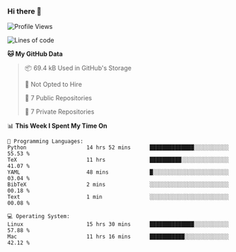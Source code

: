 ### Hi there 👋

<!--
**huayuan4396/huayuan4396** is a ✨ _special_ ✨ repository because its `README.md` (this file) appears on your GitHub profile.

Here are some ideas to get you started:

- 🔭 I’m currently working on ...
- 🌱 I’m currently learning ...
- 👯 I’m looking to collaborate on ...
- 🤔 I’m looking for help with ...
- 💬 Ask me about ...
- 📫 How to reach me: ...
- 😄 Pronouns: ...
- ⚡ Fun fact: ...
-->

<!--START_SECTION:waka-->
![Profile Views](http://img.shields.io/badge/Profile%20Views-0-blue)

![Lines of code](https://img.shields.io/badge/From%20Hello%20World%20I%27ve%20Written-5.6%20thousand%20lines%20of%20code-blue)

**🐱 My GitHub Data** 

> 📦 69.4 kB Used in GitHub's Storage 
 > 
> 🚫 Not Opted to Hire
 > 
> 📜 7 Public Repositories 
 > 
> 🔑 7 Private Repositories 
 > 
📊 **This Week I Spent My Time On** 

```text
💬 Programming Languages: 
Python                   14 hrs 52 mins      ██████████████░░░░░░░░░░░   55.53 % 
TeX                      11 hrs              ██████████░░░░░░░░░░░░░░░   41.07 % 
YAML                     48 mins             █░░░░░░░░░░░░░░░░░░░░░░░░   03.04 % 
BibTeX                   2 mins              ░░░░░░░░░░░░░░░░░░░░░░░░░   00.18 % 
Text                     1 min               ░░░░░░░░░░░░░░░░░░░░░░░░░   00.08 % 

💻 Operating System: 
Linux                    15 hrs 30 mins      ██████████████░░░░░░░░░░░   57.88 % 
Mac                      11 hrs 16 mins      ███████████░░░░░░░░░░░░░░   42.12 % 
```


<!--END_SECTION:waka-->
